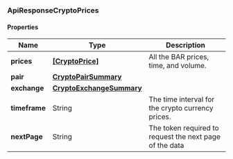 
[//]: # (CLASS:ApiResponseCryptoPrices)

[//]: # (KIND:object)

### ApiResponseCryptoPrices

#### Properties

[//]: # (START_DEFINITION)

Name | Type | Description
------------ | ------------- | -------------
**prices** | [**[CryptoPrice]**](CryptoPrice.md) | All the BAR prices, time, and volume. &nbsp;
**pair** | [**CryptoPairSummary**](CryptoPairSummary.md) |  &nbsp;
**exchange** | [**CryptoExchangeSummary**](CryptoExchangeSummary.md) |  &nbsp;
**timeframe** | String | The time interval for the crypto currency prices. &nbsp;
**nextPage** | String | The token required to request the next page of the data &nbsp;

[//]: # (END_DEFINITION)


[//]: # (CONTAINED_CLASS:CryptoPrice)


[//]: # (CONTAINED_CLASS:CryptoPairSummary)


[//]: # (CONTAINED_CLASS:CryptoExchangeSummary)





